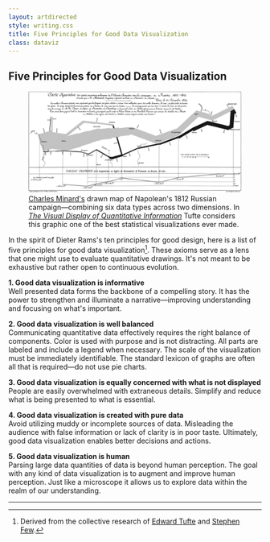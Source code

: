 ```yaml
---
layout: artdirected
style: writing.css
title: Five Principles for Good Data Visualization
class: dataviz
---
```


## Five Principles for Good Data Visualization

<figure>
  <img src="/assets/img/dataviz/minard.png" alt="Charles Minard's Map of Napolean's 1812 Russian Campaign"/>
  <figcaption>
    <a href="https://en.wikipedia.org/wiki/Charles_Joseph_Minard">Charles Minard's</a> drawn map of Napolean's 1812 Russian campaign—combining six data types across two dimensions. In <a href="https://www.edwardtufte.com/tufte/books_vdqi"><i>The Visual Display of Quantitative Information</i></a> Tufte considers this graphic one of the best statistical visualizations ever made.
  </figcaption>
</figure>

In the spirit of Dieter Rams's ten principles for good design, here is a list of five principles for good data visualization[^1]. These axioms serve as a lens that one might use to evaluate quantitative drawings. It's not meant to be exhaustive but rather open to continuous evolution.

**1. Good data visualization is informative**<br>
Well presented data forms the backbone of a compelling story. It has the power to strengthen and illuminate a narrative—improving understanding and focusing on what's important.

**2. Good data visualization is well balanced**<br>
Communicating quantitative data effectively requires the right balance of components. Color is used with purpose and is not distracting. All parts are labeled and include a legend when necessary. The scale of the visualization must be immediately identifiable. The standard lexicon of graphs are often all that is required—do not use pie charts.

**3. Good data visualization is equally concerned with what is not displayed**<br>
People are easily overwhelmed with extraneous details. Simplify and reduce what is being presented to what is essential.

**4. Good data visualization is created with pure data**<br>
Avoid  utilizing muddy or incomplete sources of data. Misleading the audience with false information or lack of clarity is in poor taste. Ultimately, good data visualization enables better decisions and actions.

**5. Good data visualization is human**<br>
Parsing large data quantities of data is beyond human perception. The goal with any kind of data visualization is to augment and improve human perception. Just like a microscope it allows us to explore data within the realm of our understanding.

***

[^1]: Derived from the collective research of [Edward Tufte](https://www.edwardtufte.com) and [Stephen Few](https://www.perceptualedge.com).